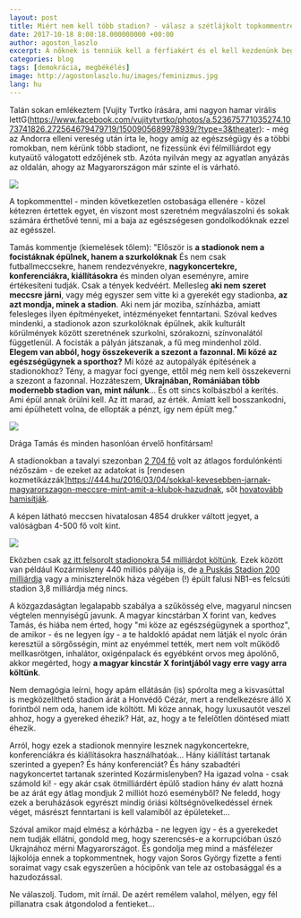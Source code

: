 ```yaml
---
layout: post
title: Miért nem kell több stadion? - válasz a szétlájkolt topkommentre Vujity Tvrtko posztja alatt
date: 2017-10-18 8:00:18.000000000 +00:00
author: agoston_laszlo
excerpt: A nőknek is tenniük kell a férfiakért és el kell kezdenünk begyógyítani azokat a sebeket is, amiket a női erőszak okozott a férfiakon. Lehet, hogy ez nem szexuális vagy fizikai volt. De a lelki is ugyanannyira fáj. 
categories: blog
tags: [demokrácia, megbékélés]
image: http://agostonlaszlo.hu/images/feminizmus.jpg
lang: hu
---
```

Talán sokan emlékeztem [Vujity Tvrtko írására, ami nagyon hamar virális lettG(https://www.facebook.com/vujitytvrtko/photos/a.523675771035274.1073741826.272564679479719/1500905689978939/?type=3&theater): - még az Andorra elleni vereség után írta le, hogy amíg az egészségügy és a többi romokban, nem kérünk több stadiont, ne fizessünk évi félmilliárdot egy kutyaütő válogatott edzőjének stb. Azóta nyilván megy az agyatlan anyázás az oldalán, ahogy az Magyarországon már szinte el is várható.

![](http://agostonlaszlo.hu/images/tvrtko.jpg)

A topkommenttel - minden következetlen ostobasága ellenére - közel kétezren értettek egyet, én viszont most szeretném megválaszolni és sokak számára érthetővé tenni, mi a baja az egészségesen gondolkodóknak ezzel az egésszel.

Tamás  kommentje (kiemelések tőlem):
"Először is **a stadionok nem a focistáknak épülnek, hanem a szurkolóknak** És nem csak futballmeccsekre, hanem rendezvényekre, **nagykoncertekre, konferenciákra, kiállításokra** és minden olyan eseményre, amire értékesíteni tudják. Csak a tények kedvéért. Mellesleg **aki nem szeret meccsre járni**, vagy még egyszer sem vitte ki a gyerekét egy stadionba, **az azt mondja, minek a stadion**. Aki nem jár moziba, színházba, amiatt felesleges ilyen építményeket, intézményeket fenntartani. Szóval kedves mindenki, a stadionok azon szurkolóknak épülnek, akik kulturált körülmények között szeretnének szurkolni, szórakozni, színvonalától függetlenül. A focisták a pályán játszanak, a fű meg mindenhol zöld. **Elegem van abból, hogy összekeverik a szezont a fazonnal. Mi közé az egészségügynek a sporthoz?** Mi közé az autopályák építésének a stadionokhoz? Tény, a magyar foci gyenge, ettől még nem kell összekeverni a szezont a fazonnal. Hozzáteszem, **Ukrajnában, Romániában több modernebb stadion van, mint nálunk**... És ott sincs kolbászból a kerítés. Ami épül annak örülni kell. Az itt marad, az érték. Amiatt kell bosszankodni, ami épülhetett volna, de ellopták a pénzt, így nem épült meg."

![](http://agostonlaszlo.hu/images/tamaskomment.jpg)

Drága Tamás és minden hasonlóan érvelő honfitársam!

A stadionokban a tavalyi szezonban [2 704 fő](https://www.magyarfutball.hu/hu/merkozesek/bajnoki_merkozesek/nb_i/2016_2017/nezoszamok) volt az átlagos fordulónkénti nézőszám - de ezeket az adatokat is [rendesen kozmetikázzák]https://444.hu/2016/03/04/sokkal-kevesebben-jarnak-magyarorszagon-meccsre-mint-amit-a-klubok-hazudnak, sőt [hovatovább hamisítják](https://444.hu/2017/04/23/a-meccsen-ahol-ez-a-kep-keszult-hivatalosan-4854-nezo-volt).

A képen látható meccsen hivatalosan 4854 drukker váltott jegyet, a valóságban 4-500 fő volt kint.

![](https://4cdn.hu/kraken/image/upload/s--Ci2QfTwr--/7076TutrruzPMgCRs.png)

Eközben csak [az itt felsorolt stadionokra 54 milliárdot költünk](http://www.csakfoci.hu/magyar-foci/ezek-a-stadion-keszulhetnek-el-2018-tavaszara-arenakorkep#). Ezek között van például Kozármisleny 440 milliós pályája is, de [a Puskás Stadion 200 milliárdja](http://index.hu/sport/futball/2017/03/07/puskas_ferenc_stadion_190_milliard_koltseg/) vagy a miniszterelnök háza végében (!) épült falusi NB1-es felcsúti stadion 3,8 milliárdja még nincs.

A közgazdaságtan legalapabb szabálya a szűkösség elve, magyarul nincsen végtelen mennyiségű javunk. A magyar kincstárban X forint van, kedves Tamás, és hiába nem érted, hogy "mi köze az egészségügynek a sporthoz", de amikor - és ne legyen így - a te haldokló apádat nem látják el nyolc órán keresztül a sörgősségin, mint az enyémmel tették, mert nem volt működő mellkasrötgen, inhalátor, oxigénpalack és egyébként orvos meg ápolónő, akkor megérted, hogy **a magyar kincstár X forintjából vagy erre vagy arra költünk**.

Nem demagógia leírni, hogy apám ellátásán (is) spórolta meg a kisvasúttal is megközelíthető stadion árát a Honvédő Cézár, mert a rendelkezésre álló X forintból nem oda, hanem ide költött. Mi köze annak, hogy luxusautót veszel ahhoz, hogy a gyereked éhezik? Hát, az, hogy a te felelőtlen döntésed miatt éhezik.

Arról, hogy ezek a stadionok mennyire lesznek nagykoncertekre, konferenciákra és kiállításokra használhatóak... Hány kiállítást tartanak szerinted a gyepen? És hány konferenciát? És hány szabadtéri nagykoncertet tartanak szerinted Kozármislenyben? Ha igazad volna - csak számold ki! - egy akár csak ötmilliárdért épülő stadion hány év alatt hozná be az árát egy átlag mondjuk 2 milliót hozó eseményből? Ne feledd, hogy ezek a beruházások egyrészt mindig óriási költségnövelkedéssel érnek véget, másrészt fenntartani is kell valamiből az épületeket...

Szóval amikor majd elmész a kórházba - ne legyen így - és a gyerekedet nem tudják ellátni, gondold meg, hogy szerencsés-e a korrupcióban úszó Ukrajnához mérni Magyarországot. És gondolja meg mind a másfélezer lájkolója ennek a topkommentnek, hogy vajon Soros György fizette a fenti soraimat vagy csak egyszerűen a hócipőnk van tele az ostobasággal és a hazudozással.

Ne válaszolj. Tudom, mit írnál. De azért remélem valahol, mélyen, egy fél pillanatra csak átgondolod a fentieket...

